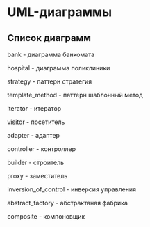 # UML-диаграммы

## Список диаграмм

bank - диаграмма банкомата

hospital - диаграмма поликлиники

strategy - паттерн стратегия

template_method - паттерн шаблонный метод

iterator - итератор

visitor - посетитель

adapter - адаптер

controller - контроллер

builder - строитель

proxy - заместитель

inversion_of_control - инверсия управления

abstract_factory - абстрактаная фабрика

composite - компоновщик
